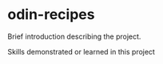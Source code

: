 # odin-recipes

Brief introduction describing the project.

Skills demonstrated or learned in this project